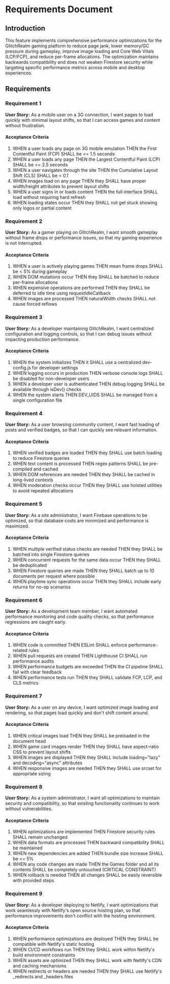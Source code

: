 # Requirements Document

## Introduction

This feature implements comprehensive performance optimizations for the GlitchRealm gaming platform to reduce page jank, lower memory/GC pressure during gameplay, improve image loading and Core Web Vitals (LCP/FCP), and reduce per-frame allocations. The optimization maintains backwards compatibility and does not weaken Firestore security while targeting specific performance metrics across mobile and desktop experiences.

## Requirements

### Requirement 1

**User Story:** As a mobile user on a 3G connection, I want pages to load quickly with minimal layout shifts, so that I can access games and content without frustration.

#### Acceptance Criteria

1. WHEN a user loads any page on 3G mobile emulation THEN the First Contentful Paint (FCP) SHALL be <= 1.5 seconds
2. WHEN a user loads any page THEN the Largest Contentful Paint (LCP) SHALL be <= 2.5 seconds  
3. WHEN a user navigates through the site THEN the Cumulative Layout Shift (CLS) SHALL be < 0.1
4. WHEN images load on any page THEN they SHALL have proper width/height attributes to prevent layout shifts
5. WHEN a user signs in or loads content THEN the full interface SHALL load without requiring hard refresh
6. WHEN loading states occur THEN they SHALL not get stuck showing only logos or partial content

### Requirement 2

**User Story:** As a gamer playing on GlitchRealm, I want smooth gameplay without frame drops or performance issues, so that my gaming experience is not interrupted.

#### Acceptance Criteria

1. WHEN a user is actively playing games THEN mean frame drops SHALL be < 5% during gameplay
2. WHEN DOM mutations occur THEN they SHALL be batched to reduce per-frame allocations
3. WHEN expensive operations are performed THEN they SHALL be deferred to idle time using requestIdleCallback
4. WHEN images are processed THEN naturalWidth checks SHALL not cause forced reflows

### Requirement 3

**User Story:** As a developer maintaining GlitchRealm, I want centralized configuration and logging controls, so that I can debug issues without impacting production performance.

#### Acceptance Criteria

1. WHEN the system initializes THEN it SHALL use a centralized dev-config.js for developer settings
2. WHEN logging occurs in production THEN verbose console logs SHALL be disabled for non-developer users
3. WHEN a developer user is authenticated THEN debug logging SHALL be available through isDev() checks
4. WHEN the system starts THEN DEV_UIDS SHALL be managed from a single configuration file

### Requirement 4

**User Story:** As a user browsing community content, I want fast loading of posts and verified badges, so that I can quickly see relevant information.

#### Acceptance Criteria

1. WHEN verified badges are loaded THEN they SHALL use batch loading to reduce Firestore queries
2. WHEN text content is processed THEN regex patterns SHALL be pre-compiled and cached
3. WHEN DOM references are needed THEN they SHALL be cached in long-lived contexts
4. WHEN moderation checks occur THEN they SHALL use hoisted utilities to avoid repeated allocations

### Requirement 5

**User Story:** As a site administrator, I want Firebase operations to be optimized, so that database costs are minimized and performance is maximized.

#### Acceptance Criteria

1. WHEN multiple verified status checks are needed THEN they SHALL be batched into single Firestore queries
2. WHEN concurrent requests for the same data occur THEN they SHALL be deduplicated
3. WHEN Firestore queries are made THEN they SHALL batch up to 10 documents per request where possible
4. WHEN playtime sync operations occur THEN they SHALL include early returns for no-op scenarios

### Requirement 6

**User Story:** As a development team member, I want automated performance monitoring and code quality checks, so that performance regressions are caught early.

#### Acceptance Criteria

1. WHEN code is committed THEN ESLint SHALL enforce performance-related rules
2. WHEN pull requests are created THEN Lighthouse CI SHALL run performance audits
3. WHEN performance budgets are exceeded THEN the CI pipeline SHALL fail with clear feedback
4. WHEN performance tests run THEN they SHALL validate FCP, LCP, and CLS metrics

### Requirement 7

**User Story:** As a user on any device, I want optimized image loading and rendering, so that pages load quickly and don't shift content around.

#### Acceptance Criteria

1. WHEN critical images load THEN they SHALL be preloaded in the document head
2. WHEN game card images render THEN they SHALL have aspect-ratio CSS to prevent layout shifts
3. WHEN images are displayed THEN they SHALL include loading="lazy" and decoding="async" attributes
4. WHEN responsive images are needed THEN they SHALL use srcset for appropriate sizing

### Requirement 8

**User Story:** As a system administrator, I want all optimizations to maintain security and compatibility, so that existing functionality continues to work without vulnerabilities.

#### Acceptance Criteria

1. WHEN optimizations are implemented THEN Firestore security rules SHALL remain unchanged
2. WHEN data formats are processed THEN backward compatibility SHALL be maintained
3. WHEN new dependencies are added THEN bundle size increase SHALL be <= 5%
4. WHEN any code changes are made THEN the Games folder and all its contents SHALL be completely untouched (CRITICAL CONSTRAINT)
5. WHEN rollback is needed THEN all changes SHALL be easily reversible with provided steps

### Requirement 9

**User Story:** As a developer deploying to Netlify, I want optimizations that work seamlessly with Netlify's open source hosting plan, so that performance improvements don't conflict with the hosting environment.

#### Acceptance Criteria

1. WHEN performance optimizations are deployed THEN they SHALL be compatible with Netlify's static hosting
2. WHEN CI/CD workflows run THEN they SHALL work within Netlify's build environment constraints
3. WHEN assets are optimized THEN they SHALL work with Netlify's CDN and caching mechanisms
4. WHEN redirects or headers are needed THEN they SHALL use Netlify's _redirects and _headers files